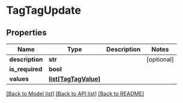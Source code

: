 # TagTagUpdate

## Properties
Name | Type | Description | Notes
------------ | ------------- | ------------- | -------------
**description** | **str** |  | [optional] 
**is_required** | **bool** |  | 
**values** | [**list[TagTagValue]**](TagTagValue.md) |  | 

[[Back to Model list]](../README.md#documentation-for-models) [[Back to API list]](../README.md#documentation-for-api-endpoints) [[Back to README]](../README.md)


